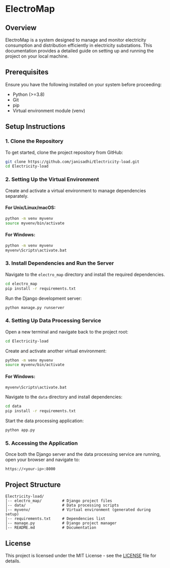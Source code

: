 # ElectroMap

## Overview
ElectroMap is a system designed to manage and monitor electricity consumption and distribution efficiently in electricity substations. This documentation provides a detailed guide on setting up and running the project on your local machine.

## Prerequisites
Ensure you have the following installed on your system before proceeding:
- Python (>=3.8)
- Git
- pip
- Virtual environment module (venv)

## Setup Instructions

### 1. Clone the Repository
To get started, clone the project repository from GitHub:
```bash
git clone https://github.com/janisadhi/Electricity-load.git
cd Electricity-load
```

### 2. Setting Up the Virtual Environment
Create and activate a virtual environment to manage dependencies separately.

#### For Unix/Linux/macOS:
```bash
python -m venv myvenv
source myvenv/bin/activate
```
#### For Windows:
```bash
python -m venv myvenv
myvenv\Scripts\activate.bat
```

### 3. Install Dependencies and Run the Server
Navigate to the `electro_map` directory and install the required dependencies.
```bash
cd electro_map
pip install -r requirements.txt
```
Run the Django development server:
```bash
python manage.py runserver
```

### 4. Setting Up Data Processing Service
Open a new terminal and navigate back to the project root:
```bash
cd Electricity-load
```
Create and activate another virtual environment:
```bash
python -m venv myvenv
source myvenv/bin/activate
```
#### For Windows:
```bash
myvenv\Scripts\activate.bat
```
Navigate to the `data` directory and install dependencies:
```bash
cd data
pip install -r requirements.txt
```
Start the data processing application:
```bash
python app.py
```

### 5. Accessing the Application
Once both the Django server and the data processing service are running, open your browser and navigate to:
```
https://<your-ip>:8000
```

## Project Structure
```
Electricity-load/
│-- electro_map/         # Django project files
│-- data/                # Data processing scripts
│-- myvenv/              # Virtual environment (generated during setup)
│-- requirements.txt     # Dependencies list
│-- manage.py            # Django project manager
│-- README.md            # Documentation
```


## License
This project is licensed under the MIT License - see the [LICENSE](LICENSE) file for details.


